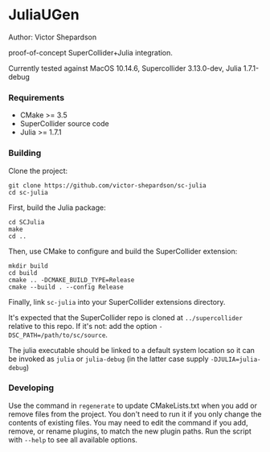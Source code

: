 # JuliaUGen

Author: Victor Shepardson

proof-of-concept SuperCollider+Julia integration.

Currently tested against MacOS 10.14.6, Supercollider 3.13.0-dev, Julia 1.7.1-debug

### Requirements

- CMake >= 3.5
- SuperCollider source code
- Julia >= 1.7.1

### Building

Clone the project:

    git clone https://github.com/victor-shepardson/sc-julia
    cd sc-julia

First, build the Julia package:

    cd SCJulia
    make
    cd ..

Then, use CMake to configure and build the SuperCollider extension:

    mkdir build
    cd build
    cmake .. -DCMAKE_BUILD_TYPE=Release
    cmake --build . --config Release

Finally, link `sc-julia` into your SuperCollider extensions directory.

<!--
TODO: install target
    cmake --build . --config Release --target install

You may want to manually specify the install location in the first step to point it at your
SuperCollider extensions directory: add the option `-DCMAKE_INSTALL_PREFIX=/path/to/extensions`.
-->

It's expected that the SuperCollider repo is cloned at `../supercollider` relative to this repo. If
it's not: add the option `-DSC_PATH=/path/to/sc/source`.

The julia executable should be linked to a default system location so it can be invoked as `julia` or `julia-debug` (in the latter case supply `-DJULIA=julia-debug`)

### Developing

Use the command in `regenerate` to update CMakeLists.txt when you add or remove files from the
project. You don't need to run it if you only change the contents of existing files. You may need to
edit the command if you add, remove, or rename plugins, to match the new plugin paths. Run the
script with `--help` to see all available options.
